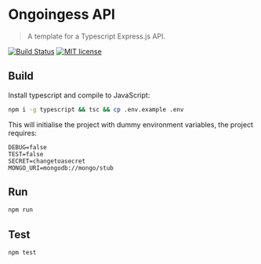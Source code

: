 # Ongoingess API
> A template for a Typescript Express.js API.

[![Build Status](https://travis-ci.com/danjwelsh/express-stub.svg?branch=master)](https://travis-ci.com/danjwelsh/express-stub)
[![MIT license](https://img.shields.io/badge/License-MIT-blue.svg)](https://lbesson.mit-license.org/)

## Build
Install typescript and compile to JavaScript:
```bash
npm i -g typescript && tsc && cp .env.example .env
```
This will initialise the project with dummy environment variables, the project requires:
```
DEBUG=false
TEST=false
SECRET=changetoasecret
MONGO_URI=mongodb://mongo/stub
```

## Run
```bash
npm run
```

## Test
```bash
npm test
```
